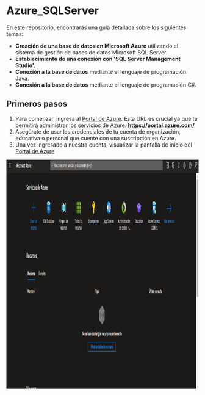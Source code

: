 # Azure_SQLServer

En este repositorio, encontrarás una guía detallada sobre los siguientes temas:

- **Creación de una base de datos en Microsoft Azure** utilizando el sistema de gestión de bases de datos Microsoft SQL Server.
- **Establecimiento de una conexión con 'SQL Server Management Studio'.**
- **Conexión a la base de datos** mediante el lenguaje de programación Java.
- **Conexión a la base de datos** mediante el lenguaje de programación C#.

## Primeros pasos

1. Para comenzar, ingresa al [Portal de Azure](https://portal.azure.com/). Esta URL es crucial ya que te permitirá administrar los servicios de Azure. **https://portal.azure.com/**
2. Asegúrate de usar las credenciales de tu cuenta de organización, educativa o personal que cuente con una suscripción en Azure.
3. Una vez ingresado a nuestra cuenta, visualizar la pantalla de inicio del [Portal de Azure](https://portal.azure.com/)
<center><img src="image.png" width="1200" height="600"></center>


